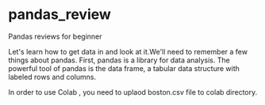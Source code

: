 # pandas_review
Pandas reviews for beginner 

Let's learn how to get data in and look at it.We'll need to remember a few things about pandas. First, pandas is a library for data analysis. The powerful tool of pandas is the data frame, a tabular data structure with labeled rows and columns.

In order to use Colab , you need to uplaod boston.csv file to colab directory.
